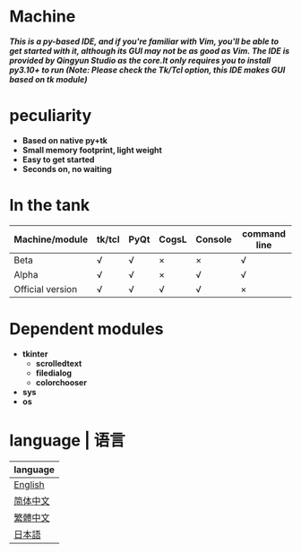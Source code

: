 # Machine
***This is a py-based IDE, and if you're familiar with Vim, you'll be able to get started with it, although its GUI may not be as good as Vim. The IDE is provided by Qingyun Studio as the core.It only requires you to install py3.10+ to run (Note: Please check the Tk/Tcl option, this IDE makes GUI based on tk module)***

# peculiarity
* **Based on native py+tk**
* **Small memory footprint, light weight**
* **Easy to get started**
* **Seconds on, no waiting**

# In the tank

| Machine/module | tk/tcl | PyQt | CogsL | Console | command line |
| --- | --- | --- | --- | --- | --- |
| Beta | √ | √ | × | × | √ |
| Alpha | √ | √ | × | √ | √ |
| Official version | √ | √ | √ | √ | × |

# Dependent modules
* **tkinter**
  * **scrolledtext** 
  * **filedialog**
  * **colorchooser** 
* **sys**
* **os**

# language | 语言
| language |
| --- |
| [English]() |
| [简体中文]() |
| [繁體中文]() |
| [日本語]() |
